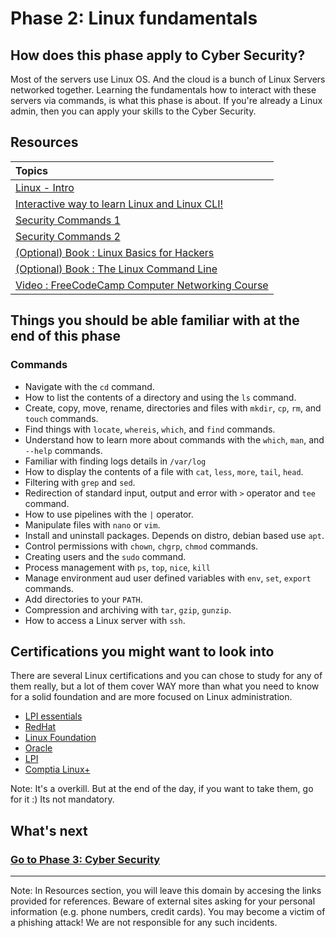 # Phase 2: Linux fundamentals

## How does this phase apply to Cyber Security?

Most of the servers use Linux OS. And the cloud is a bunch of Linux Servers networked together. Learning the fundamentals how to interact with these servers via commands, is what this phase is about. If you're already a Linux admin, then you can apply your skills to the Cyber Security.

## Resources

| Topics    |
| :------------- |
|[Linux - Intro](https://www.geeksforgeeks.org/introduction-to-linux-operating-system/)|
| [Interactive way to learn Linux and Linux CLI!](https://linuxjourney.com/) | 
| [Security Commands 1](https://linuxhint.com/list_essential_linux_security_commands/) | 
| [Security Commands 2](https://tipsmake.com/20-essential-linux-security-commands) | 
| [(Optional) Book : Linux Basics for Hackers](https://nostarch.com/linuxbasicsforhackers)   | 
| [(Optional) Book : The Linux Command Line](https://nostarch.com/tlcl2) |
| [Video : FreeCodeCamp Computer Networking Course](https://youtu.be/qiQR5rTSshw) |


## Things you should be able familiar with at the end of this phase

### Commands

- Navigate with the `cd` command.
- How to list the contents of a directory and using the `ls` command.
- Create, copy, move, rename, directories and files with `mkdir`, `cp`, `rm`, and `touch` commands.
- Find things with `locate`, `whereis`, `which`, and `find` commands.
- Understand how to learn more about commands with the `which`, `man`, and `--help` commands.
- Familiar with finding logs details in `/var/log`
- How to display the contents of a file with `cat`, `less`, `more`, `tail`, `head`.
- Filtering with `grep` and `sed`.
- Redirection of standard input, output and error with `>` operator and `tee` command.
- How to use pipelines with the `|` operator.
- Manipulate files with `nano` or `vim`.
- Install and uninstall packages. Depends on distro, debian based use `apt`.
- Control permissions with `chown`, `chgrp`, `chmod` commands.
- Creating users and the `sudo` command.
- Process management with `ps`, `top`, `nice`, `kill`
- Manage environment aud user defined variables with `env`, `set`, `export` commands.
- Add directories to your `PATH`.
- Compression and archiving with `tar`, `gzip`, `gunzip`.
- How to access a Linux server with `ssh`.


## Certifications you might want to look into

There are several Linux certifications and you can chose to study for any of them really, but a lot of them cover WAY more than what you need to know for a solid foundation and are more focused on Linux administration.

- [LPI essentials](https://www.lpi.org/our-certifications/linux-essentials-overview)
- [RedHat](https://www.redhat.com/en/services/training-and-certification)
- [Linux Foundation](https://training.linuxfoundation.org/certification-catalog/)
- [Oracle](https://education.oracle.com/oracle-certification-path/pFamily_358)
- [LPI](https://www.lpi.org/)
- [Comptia Linux+](https://www.comptia.org/certifications/linux)


Note: It's a overkill. But at the end of the day, if you want to take them, go for it :) Its not mandatory.
  
## What's next

### [Go to Phase 3: Cyber Security](../phase3/README.md)

___

Note: In Resources section, you will leave this domain by accesing the links provided for references. Beware of external sites asking for your personal information (e.g. phone numbers, credit cards). You may become a victim of a phishing attack! We are not responsible for any such incidents.
